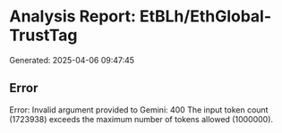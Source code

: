 # Analysis Report: EtBLh/EthGlobal-TrustTag

Generated: 2025-04-06 09:47:45


## Error

Error: Invalid argument provided to Gemini: 400 The input token count (1723938) exceeds the maximum number of tokens allowed (1000000).
